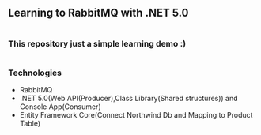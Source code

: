 
## Learning to RabbitMQ with .NET 5.0
#
### This repository just a simple learning demo :)
##
#
### Technologies
* RabbitMQ
* .NET 5.0(Web API(Producer),Class Library(Shared structures)) and Console App(Consumer)
* Entity Framework Core(Connect Northwind Db and Mapping to Product Table)
